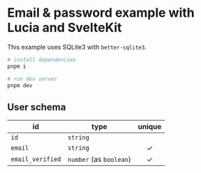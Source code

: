 # Email & password example with Lucia and SvelteKit

This example uses SQLite3 with `better-sqlite3`.

```bash
# install dependencies
pnpm i

# run dev server
pnpm dev
```

## User schema

| id               | type                    | unique |
| ---------------- | ----------------------- | :----: |
| `id`             | `string`                |        |
| `email`          | `string`                |   ✓    |
| `email_verified` | `number` (as `boolean`) |   ✓    |
